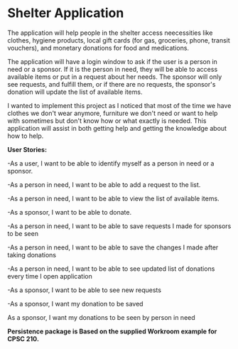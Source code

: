 # Shelter Application


The application will help people in the shelter access neecessities like clothes, hygiene products, local gift cards (for gas, groceries, phone, transit vouchers), and monetary donations for food and medications.

The application will have a login window to ask if the user is a person in need or a sponsor. If it is the person in need, they will be able to access available items or put in a request about her needs. The sponsor will only see requests, and fulfill them, or if there are no requests, the sponsor's donation will update the list of available items.

I wanted to implement this project as I noticed that most of the time we have clothes we don't wear anymore, furniture we don't need or want to help with sometimes but don't know how or what exactly is needed. This application will assist in both getting help and getting the knowledge about how to help.

**User Stories:**

-As a user, I want to be able to identify myself as a person in need or a sponsor.

-As a person in need, I want to be able to add a request to the list.

-As a person in need, I want to be able to view the list of available items.

-As a sponsor, I want to be able to donate.

-As a person in need, I want to be able to save requests I made for sponsors to be seen

-As a person in need, I want to be able to save the changes I made after taking donations

-As a person in need, I want to be able to see updated list of donations every time I open application

-As a sponsor, I want to be able to see new requests

-As a sponsor, I want my donation to be saved 

As a sponsor, I want my donations to be seen by person in need

**Persistence package is Based on the supplied Workroom example for CPSC 210.**



